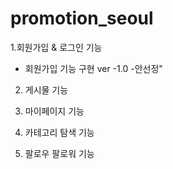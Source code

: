# promotion_seoul
1.회원가입 & 로그인 기능
  + 회원가입 기능 구현 ver -1.0 -안선정"


2. 게시물 기능



3. 마이페이지 기능



4. 카테고리 탐색 기능



5. 팔로우 팔로워 기능 
